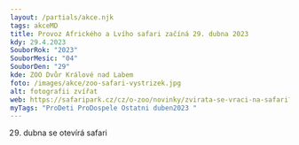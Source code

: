 ```yaml
---
layout: /partials/akce.njk
tags: akceMD
title: Provoz Afrického a Lvího safari začíná 29. dubna 2023
kdy: 29.4.2023
SouborRok: "2023"
SouborMesic: "04"
SouborDen: "29"
kde: ZOO Dvůr Králové nad Labem
foto: /images/akce/zoo-safari-vystrizek.jpg
alt: fotografii zvířat
web: https://safaripark.cz/cz/o-zoo/novinky/zvirata-se-vraci-na-safari?fbclid=IwAR2cmfYPWTBGVNr070YAHgLhZMRoqi18lxF0YSd8BbEYfuOS3OkQjbK4jmA
myTags: "ProDeti ProDospele Ostatni duben2023 "
---
```



 29. dubna se otevírá safari